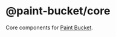 # @paint-bucket/core

Core components for [Paint Bucket](https://github.com/smikhalevski/paint-bucket/).
